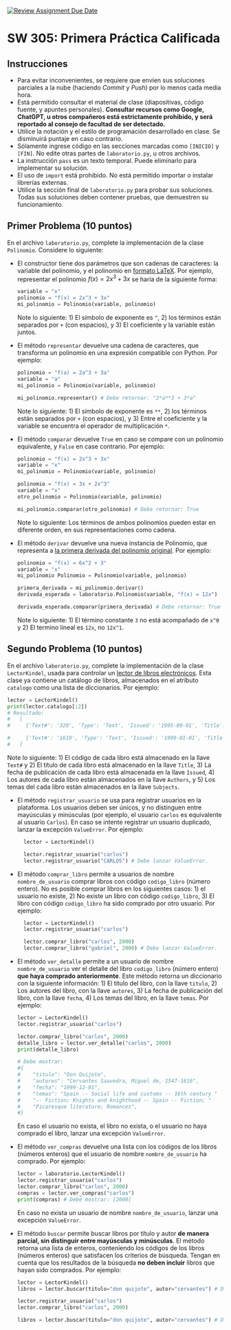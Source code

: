[![Review Assignment Due Date](https://classroom.github.com/assets/deadline-readme-button-22041afd0340ce965d47ae6ef1cefeee28c7c493a6346c4f15d667ab976d596c.svg)](https://classroom.github.com/a/hCetjK3u)
# SW 305: Primera Práctica Calificada

## Instrucciones

- Para evitar inconvenientes, se requiere que envíen sus soluciones parciales a la nube (haciendo *Commit* y *Push*) por lo menos cada media hora.
- Está permitido consultar el material de clase (diapositivas, código fuente, y apuntes personales). **Consultar recursos como Google, ChatGPT, u otros compañeros está estrictamente prohibido, y será reportado al consejo de facultad de ser detectado.**
- Utilice la notación y el estilo de programación desarrollado en clase. Se disminuirá puntaje en caso contrario.
- Sólamente ingrese código en las secciones marcadas como `[INICIO]` y `[FIN]`. No edite otras partes de `laboratorio.py`, u otros archivos.
- La instrucción `pass` es un texto temporal. Puede eliminarlo para implementar su solución.
- El uso de `import` está prohibido. No está permitido importar o instalar librerías externas. 
- Utilice la sección final de `laboratorio.py` para probar sus soluciones. Todas sus soluciones deben contener pruebas, que demuestren su funcionamiento.

## Primer Problema (10 puntos)

En el archivo `laboratorio.py`, complete la implementación de la clase `Polinomio`. Considere lo siguiente:

- El constructor tiene dos parámetros que son cadenas de caracteres: la variable del polinomio, y el polinomio en [formato LaTeX](https://aprendeconalf.es/latex-manual/formulas.html). Por ejemplo, representar el polinomio $f(x) = 2x^3 + 3x$ se haría de la siguiente forma:

  ```python
  variable = "x"
  polinomio = "f(x) = 2x^3 + 3x"
  mi_polinomio = Polinomio(variable, polinomio)
  ```

  Note lo siguiente: 1) El símbolo de exponente es `^`, 2) los términos están separados por `+` (con espacios), y 3) El coeficiente y la variable están juntos.

- El método `representar` devuelve una cadena de caracteres, que transforma un polinomio en una expresión compatible con Python. Por ejemplo:

  ```python
  polinomio = "f(a) = 2a^3 + 3a"
  variable = "a"
  mi_polinomio = Polinomio(variable, polinomio)

  mi_polinomio.representar() # Debe retornar: "2*a**3 + 3*a"
  ```

  Note lo siguiente: 1) El símbolo de exponente es `**`, 2) los términos están separados por `+` (con espacios), y 3) Entre el coeficiente y la variable se encuentra el operador de multiplicación `*`.

- El método `comparar` devuelve `True` en caso se compare con un polinomio equivalente, y `False` en case contrario. Por ejemplo:

  ```python
  polinomio = "f(x) = 2x^3 + 3x"
  variable = "x"
  mi_polinomio = Polinomio(variable, polinomio)

  polinomio = "f(x) = 3x + 2x^3"
  variable = "x"
  otro_polinomio = Polinomio(variable, polinomio)

  mi_polinomio.comparar(otro_polinomio) # Debe retornar: True
  ```

  Note lo siguiente: Los términos de ambos polinomios pueden estar en diferente orden, en sus representaciones como cadena.

- El método `derivar` devuelve una nueva instancia de Polinomio, que representa a [la primera derivada del polinomio original](https://www.funciones.xyz/derivada-de-un-polinomio/). Por ejemplo:

  ```python
  polinomio = "f(x) = 6x^2 + 3"
  variable = "x"
  mi_polinomio Polinomio = Polinomio(variable, polinomio)

  primera_derivada = mi_polinomio.derivar()
  derivada_esperada = laboratorio.Polinomio(variable, "f(x) = 12x")

  derivada_esperada.comparar(primera_derivada) # Debe retornar: True
  ```

  Note lo siguiente: 1) El término constante `3` no está acompañado de `x^0` y 2) El termino lineal es `12x`, no `12x^1`.

## Segundo Problema (10 puntos)

En el archivo `laboratorio.py`, complete la implementación de la clase `LectorKindel`, usada para controlar un [lector de libros electrónicos](https://es.wikipedia.org/wiki/Amazon_Kindle). Esta clase ya contiene un catálogo de libros, almacenados en el atributo
`catalogo` como una lista de diccionarios. Por ejemplo:

```python
lector = LectorKindel()
print(lector.catalogo[:2])
# Resultado:
#   [
#     {'Text#': '320', 'Type': 'Text', 'Issued': '1995-09-01', 'Title': 'Vida De Lazarillo De Tormes Y De Sus Fortunas Y Adversidades', 'Language': 'es', 'Authors': 'Anonymous', 'Subjects': 'Spanish fiction; Spain -- Social conditions -- 16th century -- Fiction; Picaresque literature, Spanish', 'LoCC': 'PQ', 'Bookshelves': '6 Best Loved Spanish Literary Classics; Browsing: Culture/Civilization/Society; Browsing: Literature; Browsing: Fiction'},

#     {'Text#': '1619', 'Type': 'Text', 'Issued': '1999-01-01', 'Title': 'La Celestina', 'Language': 'es', 'Authors': 'Rojas, Fernando de, -1541', 'Subjects': 'Spanish fiction', 'LoCC': 'PQ', 'Bookshelves': '6 Best Loved Spanish Literary Classics; Browsing: Culture/Civilization/Society; Browsing: Literature; Browsing: Fiction'}
#   ]
```

Note lo siguiente: 1) El código de cada libro está almacenado en la llave `Text#` y 2) El título de cada libro está almacenado en la llave `Title`, 3) La fecha de publicación de cada libro está almacenada en la llave `Issued`, 4) Los autores de cada libro están almacenados en la llave `Authors`, y 5) Los temas del cada libro están almacenados en la llave `Subjects`.

- El método `registrar_usuario` se usa para registrar usuarios en la plataforma. Los usuarios deben ser únicos, y no distinguen entre mayúsculas y minúsculas (por ejemplo, el usuario `carlos` es equivalente al usuario `Carlos`). En caso se intente registrar un usuario duplicado, lanzar la excepción `ValueError`. Por ejemplo:

  ```python
    lector = LectorKindel()

    lector.registrar_usuario("carlos")
    lector.registrar_usuario("CARLOS") # Debe lanzar ValueError.
  ```

- El método `comprar_libro` permite a usuarios de nombre `nombre_de_usuario` comprar libros con código `codigo_libro` (número entero). No es posible comprar libros en los siguientes casos: 1) el usuario no existe, 2) No existe un libro con código `codigo_libro`, 3) El libro con código `codigo_libro` ha sido comprado por otro usuario. Por ejemplo:

  ```python
    lector = LectorKindel()
    lector.registrar_usuario("carlos")

    lector.comprar_libro("carlos", 2000)
    lector.comprar_libro("gabriel", 2000) # Debe lanzar ValueError.
  ```

- El método `ver_detalle` permite a un usuario de nombre `nombre_de_usuario` ver el detalle del libro `codigo_libro` (número entero) **que haya comprado anteriormente**. Este método retorna un diccionario con la siguiente información: 1) El título del libro, con la llave `titulo`, 2) Los autores del libro, con la llave `autores`, 3) La fecha de publicación del libro, con la llave `fecha`, 4) Los temas del libro, en la llave `temas`. Por ejemplo:

  ```python
  lector = LectorKindel()
  lector.registrar_usuario("carlos")

  lector.comprar_libro("carlos", 2000)
  detalle_libro = lector.ver_detalle("carlos", 2000)
  print(detalle_libro)

  # Debe mostrar:
  #{
  #    "titulo": "Don Quijote",
  #    "autores": "Cervantes Saavedra, Miguel de, 1547-1616",
  #    "fecha": "1999-12-01",
  #    "temas": "Spain -- Social life and customs -- 16th century "
  #    "-- Fiction; Knights and knighthood -- Spain -- Fiction; "
  #    "Picaresque literature; Romances",
  #}
  ```

  En caso el usuario no exista, el libro no exista, o el usuario no haya comprado el libro, lanzar una excepción `ValueError`.

- El método `ver_compras` devuelve una lista con los códigos de los libros (números enteros) que el usuario de nombre `nombre_de_usuario` ha comprado. Por ejemplo:

  ```python
  lector = laboratorio.LectorKindel()
  lector.registrar_usuario("carlos")
  lector.comprar_libro("carlos", 2000)
  compras = lector.ver_compras("carlos")
  print(compras) # Debe mostrar: [2000]
  ```

  En caso no exista un usuario de nombre `nombre_de_usuario`, lanzar una excepción `ValueError`.

- El método `buscar` permite buscar libros por título y autor **de manera parcial, sin distinguir entre mayúsculas y minúsculas**. El método retorna una lista de enteros, conteniendo los códigos de los libros (números enteros) que satisfacen los criterios de búsqueda. Tengan en cuenta que los resultados de la búsqueda **no deben incluir** libros que hayan sido comprados. Por ejemplo:

  ```python
  lector = LectorKindel()
  libros = lector.buscar(titulo="don quijote", autor="cervantes") # Debe mostrar: [2000]

  lector.registrar_usuario("carlos")
  lector.comprar_libro("carlos", 2000)

  libros = lector.buscar(titulo="don quijote", autor="cervantes") # Debe mostrar: []
  ```
